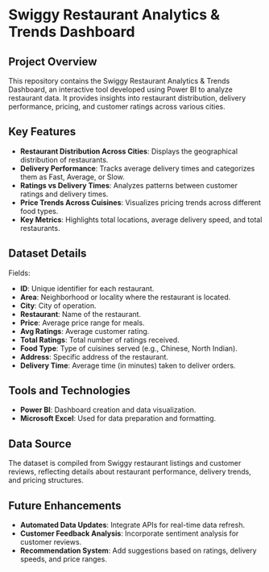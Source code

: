 # Swiggy Restaurant Analytics & Trends Dashboard

## Project Overview
This repository contains the Swiggy Restaurant Analytics & Trends Dashboard, an interactive tool developed using Power BI to analyze restaurant data. It provides insights into restaurant distribution, delivery performance, pricing, and customer ratings across various cities.

## Key Features
- **Restaurant Distribution Across Cities**: Displays the geographical distribution of restaurants.
- **Delivery Performance**: Tracks average delivery times and categorizes them as Fast, Average, or Slow.
- **Ratings vs Delivery Times**: Analyzes patterns between customer ratings and delivery times.
- **Price Trends Across Cuisines**: Visualizes pricing trends across different food types.
- **Key Metrics**: Highlights total locations, average delivery speed, and total restaurants.

## Dataset Details
Fields:
- **ID**: Unique identifier for each restaurant.
- **Area**: Neighborhood or locality where the restaurant is located.
- **City**: City of operation.
- **Restaurant**: Name of the restaurant.
- **Price**: Average price range for meals.
- **Avg Ratings**: Average customer rating.
- **Total Ratings**: Total number of ratings received.
- **Food Type**: Type of cuisines served (e.g., Chinese, North Indian).
- **Address**: Specific address of the restaurant.
- **Delivery Time**: Average time (in minutes) taken to deliver orders.

## Tools and Technologies
- **Power BI**: Dashboard creation and data visualization.
- **Microsoft Excel**: Used for data preparation and formatting.

## Data Source
The dataset is compiled from Swiggy restaurant listings and customer reviews, reflecting details about restaurant performance, delivery trends, and pricing structures.

## Future Enhancements
- **Automated Data Updates**: Integrate APIs for real-time data refresh.
- **Customer Feedback Analysis**: Incorporate sentiment analysis for customer reviews.
- **Recommendation System**: Add suggestions based on ratings, delivery speeds, and price ranges.


